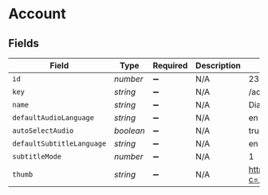# Account


## Fields

| Field                                                      | Type                                                       | Required                                                   | Description                                                | Example                                                    |
| ---------------------------------------------------------- | ---------------------------------------------------------- | ---------------------------------------------------------- | ---------------------------------------------------------- | ---------------------------------------------------------- |
| `id`                                                       | *number*                                                   | :heavy_minus_sign:                                         | N/A                                                        | 238960586                                                  |
| `key`                                                      | *string*                                                   | :heavy_minus_sign:                                         | N/A                                                        | /accounts/238960586                                        |
| `name`                                                     | *string*                                                   | :heavy_minus_sign:                                         | N/A                                                        | Diane                                                      |
| `defaultAudioLanguage`                                     | *string*                                                   | :heavy_minus_sign:                                         | N/A                                                        | en                                                         |
| `autoSelectAudio`                                          | *boolean*                                                  | :heavy_minus_sign:                                         | N/A                                                        | true                                                       |
| `defaultSubtitleLanguage`                                  | *string*                                                   | :heavy_minus_sign:                                         | N/A                                                        | en                                                         |
| `subtitleMode`                                             | *number*                                                   | :heavy_minus_sign:                                         | N/A                                                        | 1                                                          |
| `thumb`                                                    | *string*                                                   | :heavy_minus_sign:                                         | N/A                                                        | https://plex.tv/users/50d83634246da1de/avatar?c=1707110967 |